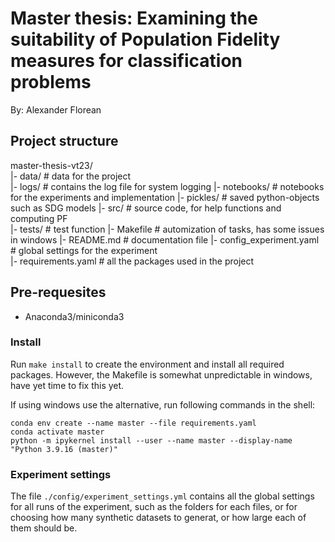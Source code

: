 # Master thesis: Examining the suitability of Population Fidelity measures for classification problems
By: Alexander Florean

## Project structure
master-thesis-vt23/  
|- data/		   # data for the project  
|- logs/		   # contains the log file for system logging
|- notebooks/	   # notebooks for the experiments and implementation
|- pickles/		   # saved python-objects such as SDG models
|- src/			   # source code, for help functions and computing PF  
|- tests/		   # test function
|- Makefile		   # automization of tasks, has some issues in windows
|- README.md	   # documentation file
|- config_experiment.yaml  # global settings for the experiment  
|- requirements.yaml	   # all the packages used in the project


## Pre-requesites
- Anaconda3/miniconda3

### Install
Run `make install` to create the environment and install all required packages.
However, the Makefile is somewhat unpredictable in windows, have yet time to fix this yet.

If using windows use the alternative,
run following commands in the shell:  

```
conda env create --name master --file requirements.yaml
conda activate master
python -m ipykernel install --user --name master --display-name "Python 3.9.16 (master)"
```


### Experiment settings
The file `./config/experiment_settings.yml` contains all the global settings for all runs of the experiment,
such as the folders for each files, or for choosing how many synthetic datasets to generat, or how large each of 
them should be.
